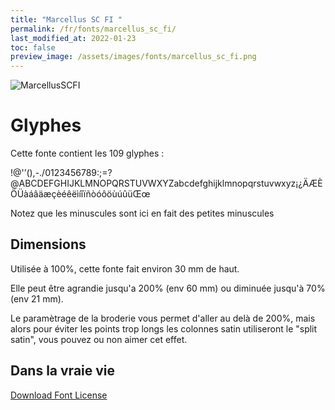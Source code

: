 ```yaml
---
title: "Marcellus SC FI "
permalink: /fr/fonts/marcellus_sc_fi/
last_modified_at: 2022-01-23
toc: false
preview_image: /assets/images/fonts/marcellus_sc_fi.png
---
```

![MarcellusSCFI](/assets/images/fonts/marcellus_sc_fi.png)

# Glyphes

Cette fonte contient les 109 glyphes :
	
!@'’(),-./0123456789:;=?@ABCDEFGHIJKLMNOPQRSTUVWXYZabcdefghijklmnopqrstuvwxyz¡¿ÄÆÈÖÜàáâäæçèéêëìíîïñòóôöùúûüŒœ

Notez que les minuscules sont ici en fait des petites minuscules

## Dimensions

Utilisée à 100%, cette fonte fait environ 30 mm de haut.

Elle peut être agrandie jusqu'a 200% (env 60  mm) ou diminuée jusqu'à 70% (env  21 mm).

Le paramètrage de la broderie vous permet d'aller au delà de 200%, mais alors pour éviter les points trop longs les colonnes satin utiliseront le "split satin", vous pouvez ou non aimer cet effet.

## Dans la vraie vie


[Download Font License](https://github.com/inkstitch/inkstitch/tree/main/fonts/marcelusSC_FI/LICENSE)
